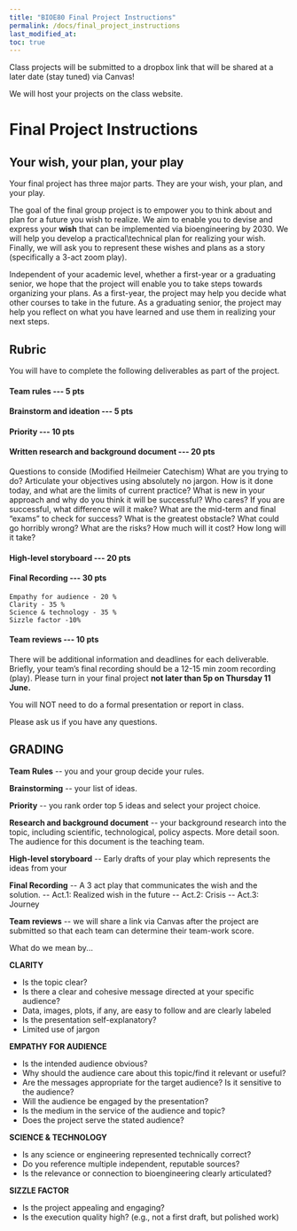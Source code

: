 ```yaml
---
title: "BIOE80 Final Project Instructions"
permalink: /docs/final_project_instructions
last_modified_at: 
toc: true
---
```


Class projects will be submitted to a dropbox link that will be shared at a later date (stay tuned) via Canvas! 

We will host your projects on the class website.

# Final Project Instructions

## Your wish, your plan, your play 

Your final project has three major parts.  They are your wish, your plan, and your play.  

The goal of the final group project is to empower you to think about and plan for a future you wish to realize.  We aim to enable you to devise and express your **wish** that can be implemented via bioengineering by 2030.  We will help you develop a practical\technical plan for realizing your wish.  Finally, we will ask you to represent these wishes and plans as a story  (specifically a 3-act zoom play).   

Independent of your academic level, whether a first-year or a graduating senior, we hope that the project will enable you to take steps towards organizing your plans.  As a first-year, the project may help you decide what other courses to take in the future.  As a graduating senior, the project may help you reflect on what you have learned and use them in realizing your next steps.  

## Rubric 
You will have to complete the following deliverables as part of the project.

#### Team rules --- 5 pts
#### Brainstorm and ideation --- 5 pts
#### Priority --- 10 pts
#### Written research and background document --- 20 pts
 Questions to conside (Modified Heilmeier Catechism)
  What are you trying to do? Articulate your objectives using absolutely no jargon.
  How is it done today, and what are the limits of current practice?
  What is new in your approach and why do you think it will be successful?
  Who cares? If you are successful, what difference will it make?
  What are the mid-term and final “exams” to check for success?
  What is the greatest obstacle?
  What could go horribly wrong? What are the risks?
  How much will it cost?  How long will it take?
#### High-level storyboard --- 20 pts 
#### Final Recording  --- 30 pts
	Empathy for audience - 20 %
	Clarity - 35 %
	Science & technology - 35 %
	Sizzle factor -10%
#### Team reviews --- 10 pts

There will be additional information and deadlines for each deliverable.
Briefly, your team’s final recording should be a 12-15 min zoom recording (play). 
Please turn in your final project **not later than 5p on Thursday 11 June.** 

You will NOT need to do a formal presentation or report in class.   

Please ask us if you have any questions.   

## GRADING

**Team Rules** -- you and your group decide your rules. 

**Brainstorming** -- your list of ideas. 

**Priority** -- you rank order top 5 ideas and select your project choice.  

**Research and background document** -- your background research into the topic, including scientific, technological, policy aspects. More detail soon. The audience for this document is the teaching team. 

**High-level storyboard** -- Early drafts of your play which represents the ideas from your 

**Final Recording** -- A 3 act play that communicates the wish and the solution. 
                    -- Act.1: Realized wish in the future
                    -- Act.2: Crisis 
                    -- Act.3: Journey 
                    
**Team reviews** -- we will share a link via Canvas after the project are submitted so that each team can determine their team-work score.

What do we mean by...

**CLARITY**

- Is the topic clear?
- Is there a clear and cohesive message directed at your specific audience? 
- Data, images, plots, if any, are easy to follow and are clearly labeled 
- Is the presentation self-explanatory?
- Limited use of jargon

**EMPATHY FOR AUDIENCE**

- Is the intended audience obvious?
- Why should the audience care about this topic/find it relevant or useful?
- Are the messages appropriate for the target audience? Is it sensitive to the audience? 
- Will the audience be engaged by the presentation? 
- Is the medium in the service of the audience and topic?
- Does the project serve the stated audience? 

**SCIENCE & TECHNOLOGY**

- Is any science or engineering represented technically correct?
- Do you reference multiple independent, reputable sources? 
- Is the relevance or connection to bioengineering clearly articulated?

**SIZZLE FACTOR**

- Is the project appealing and engaging? 
- Is the execution quality high? (e.g., not a first draft, but polished work)

